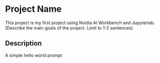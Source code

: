 # Project Name
This project is my first project using Nvidia AI Workbench and Jupyterlab. (Describe the main goals of the project. Limit to 1-2 sentences)

## Description
A simple hello world prompt



